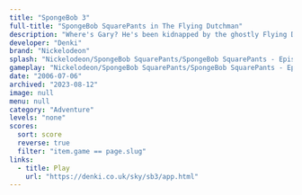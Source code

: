 ```yaml
---
title: "SpongeBob 3"
full-title: "SpongeBob SquarePants in The Flying Dutchman"
description: "Where's Gary? He's been kidnapped by the ghostly Flying Dutchman!"
developer: "Denki"
brand: "Nickelodeon"
splash: "Nickelodeon/SpongeBob SquarePants/SpongeBob SquarePants - Episode 3/Splash.jpg"
gameplay: "Nickelodeon/SpongeBob SquarePants/SpongeBob SquarePants - Episode 3/Play01.jpg"
date: "2006-07-06"
archived: "2023-08-12"
image: null
menu: null
category: "Adventure"
levels: "none"
scores:
  sort: score
  reverse: true
  filter: "item.game == page.slug"
links:
  - title: Play
    url: "https://denki.co.uk/sky/sb3/app.html"
---
```

